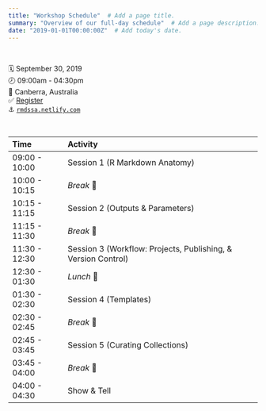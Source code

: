 ```yaml
---
title: "Workshop Schedule"  # Add a page title.
summary: "Overview of our full-day schedule"  # Add a page description.
date: "2019-01-01T00:00:00Z"  # Add today's date.
---
```


<br>

:spiral_calendar:    September 30, 2019  
:clock8:             09:00am - 04:30pm   
:round_pushpin:      Canberra, Australia   
:white_check_mark:   [Register](https://statsoc.org.au/event-3457232)  
:anchor:             [`rmdssa.netlify.com`](https://rmdssa.netlify.com/)

<br>

| Time          | Activity                                                      |
|:--------------|:--------------------------------------------------------------|
| 09:00 - 10:00 | Session 1 (R Markdown Anatomy)                                |
| 10:00 - 10:15 | *Break* :tea:                                                 |
| 10:15 - 11:15 | Session 2 (Outputs & Parameters)                              |
| 11:15 - 11:30 | *Break* :tea:                                                 |
| 11:30 - 12:30 | Session 3 (Workflow: Projects, Publishing, & Version Control) |
| 12:30 - 01:30 | *Lunch* :bento:                                               |
| 01:30 - 02:30 | Session 4 (Templates)                                         |
| 02:30 - 02:45 | *Break* :tea:                                                 |
| 02:45 - 03:45 | Session 5 (Curating Collections)                              |
| 03:45 - 04:00 | *Break* :tea:                                                 |
| 04:00 - 04:30 | Show & Tell                                                   |

<br>
